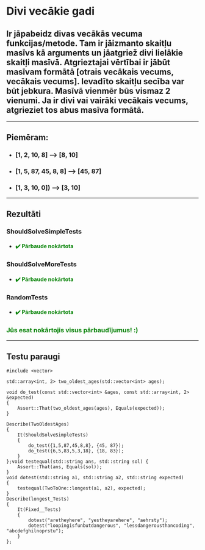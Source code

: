 # **Divi vecākie gadi**

## **Ir jāpabeidz divas vecākās vecuma funkcijas/metode. Tam ir jāizmanto skaitļu masīvs kā arguments un jāatgriež divi lielākie skaitļi masīvā. Atgrieztajai vērtībai ir jābūt masīvam formātā [otrais vecākais vecums, vecākais vecums]. Ievadīto skaitļu secība var būt jebkura. Masīvā vienmēr būs vismaz 2 vienumi. Ja ir divi vai vairāki vecākais vecums, atgrieziet tos abus masīva formātā.**
------
## **Piemēram:**

* ###  [1, 2, 10, 8] --> [8, 10]
* ###  [1, 5, 87, 45, 8, 8] --> [45, 87]
* ###  [1, 3, 10, 0]) --> [3, 10]

  
---
## **Rezultāti**


###    ShouldSolveSimpleTests
- #### <span style="color:green">:heavy_check_mark: Pārbaude nokārtota</span>

### ShouldSolveMoreTests
- #### <span style="color:green">:heavy_check_mark: Pārbaude nokārtota</span>

### RandomTests
- #### <span style="color:green">:heavy_check_mark: Pārbaude nokārtota</span>

### <span style="color:green"> Jūs esat nokārtojis visus pārbaudījumus! :)</span>

---
## **Testu paraugi**
```
#include <vector>

std::array<int, 2> two_oldest_ages(std::vector<int> ages);

void do_test(const std::vector<int> &ages, const std::array<int, 2> &expected)
{
    Assert::That(two_oldest_ages(ages), Equals(expected));
}

Describe(TwoOldestAges)
{
    It(ShouldSolveSimpleTests)
    {
        do_test({1,5,87,45,8,8}, {45, 87});
        do_test({6,5,83,5,3,18}, {18, 83});
    }
};void testequal(std::string ans, std::string sol) {
    Assert::That(ans, Equals(sol));
}
void dotest(std::string a1, std::string a2, std::string expected)
{
    testequal(TwoToOne::longest(a1, a2), expected);
}
Describe(longest_Tests)
{
    It(Fixed__Tests)
    {
        dotest("aretheyhere", "yestheyarehere", "aehrsty");
        dotest("loopingisfunbutdangerous", "lessdangerousthancoding", "abcdefghilnoprstu");
    }
};

